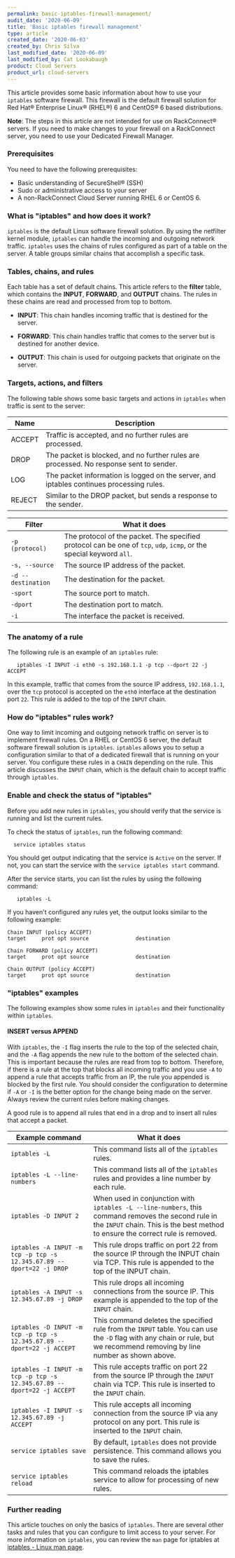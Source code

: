 ```yaml
---
permalink: basic-iptables-firewall-management/
audit_date: '2020-06-09'
title: 'Basic iptables firewall management'
type: article
created_date: '2020-06-03'
created_by: Chris Silva
last_modified_date: '2020-06-09'
last_modified_by: Cat Lookabaugh
product: Cloud Servers
product_url: cloud-servers
---
```


This article provides some basic information about how to use your `iptables` software firewall. This firewall is the default firewall solution for Red Hat® Enterprise Linux® (RHEL&reg;) 6 and CentOS&reg; 6 based distributions. 

**Note**: The steps in this article are not intended for use on RackConnect&reg; servers. If you need to make changes to your firewall on a RackConnect server, you need to use your Dedicated Firewall Manager. 

### Prerequisites

You need to have the following prerequisites:

- Basic understanding of SecureShell&reg; (SSH)
- Sudo or administrative access to your server
- A non-RackConnect Cloud Server running RHEL 6 or CentOS 6.

### What is "iptables" and how does it work?

`iptables` is the default Linux software firewall solution. By using the netfilter kernel module, `iptables` can handle the incoming and outgoing network traffic. `iptables` uses the chains of rules configured as part of a table on the server. A table groups similar chains that accomplish a specific task. 

### Tables, chains, and rules

Each table has a set of default chains. This article refers to the **filter** table, which contains the **INPUT**, **FORWARD**, and **OUTPUT** chains. The rules in these chains are read and processed from top to bottom. 

- **INPUT**: This chain handles incoming traffic that is destined for the server.

- **FORWARD**: This chain handles traffic that comes to the server but is destined for another device.

- **OUTPUT**: This chain is used for outgoing packets that originate on the server. 

### Targets, actions, and filters

The following table shows some basic targets and actions in `iptables` when traffic is sent to the server:

| Name  | Description  |
|---|---|
| ACCEPT  | Traffic is accepted, and no further rules are processed. |
|  DROP | The packet is blocked, and no further rules are processed. No response sent to sender.  |
|  LOG | The packet information is logged on the server, and iptables continues processing rules.  |
|  REJECT | Similar to the DROP packet, but sends a response to the sender.  |

| Filter  | What it does  |
|---|---|
| `-p (protocol)`  | The protocol of the packet. The specified protocol can be one of `tcp`, `udp`, `icmp`, or the special keyword `all`. |
|  `-s, --source` | The source IP address of the packet.  |
|  `-d --destination` | The destination for the packet. |
|  `-sport` | The source port to match. |
|  `-dport` | The destination port to match. |
|  `-i` | The interface the packet is received. |

### The anatomy of a rule

The following rule is an example of an `iptables` rule:

       iptables -I INPUT -i eth0 -s 192.168.1.1 -p tcp --dport 22 -j ACCEPT

In this example, traffic that comes from the source IP address, `192.168.1.1`, over the `tcp` protocol is accepted on the `eth0` interface at the destination port `22`. This rule is added to the top of the `INPUT` chain.

### How do "iptables" rules work?

One way to limit incoming and outgoing network traffic on server is to implement firewall rules. On a RHEL or CentOS 6 server, the default software firewall solution is `iptables`. `iptables` allows you to setup a configuration similar to that of a dedicated firewall that is running on your server. You configure these rules in a `CHAIN` depending on the rule. This article discusses the `INPUT` chain, which is the default chain to accept traffic through `iptables`. 

### Enable and check the status of "iptables"

Before you add new rules in `iptables`, you should verify that the service is running and list the current rules.  

To check the status of `iptables`, run the following command:

      service iptables status

You should get output indicating that the service is `Active` on the server. If not, you can start the service with the `service iptables start` command.

After the service starts, you can list the rules by using the following command:

       iptables -L

If you haven't configured any rules yet, the output looks similar to the following example:


```
Chain INPUT (policy ACCEPT)
target     prot opt source               destination

Chain FORWARD (policy ACCEPT)
target     prot opt source               destination

Chain OUTPUT (policy ACCEPT)
target     prot opt source               destination
```


### "iptables" examples

The following examples show some rules in `iptables` and their functionality within `iptables`. 

#### INSERT versus APPEND

With `iptables`, the `-I` flag inserts the rule to the top of the selected chain, and the `-A` flag appends the new rule to the bottom of the selected chain. This is important because the rules are read from top to bottom. Therefore, if there is a rule at the top that blocks all incoming traffic and you use `-A` to append a rule that accepts traffic from an IP, the rule you appended is blocked by the first rule. You should consider the configuration to determine if `-A` or `-I` is the better option for the change being made on the server. Always review the current rules before making changes.

A good rule is to append all rules that end in a drop and to insert all rules that accept a packet.


| Example command  | What it does  |
|---|---|
|  `iptables -L` | This command lists all of the `iptables` rules.  |
|  `iptables -L --line-numbers` | This command lists all of the `iptables` rules and provides a line number by each rule.  |
|  `iptables -D INPUT 2` | When used in conjunction with `iptables -L --line-numbers`, this command removes the second rule in the `INPUT` chain. This is the best method to ensure the correct rule is removed.  |
| `iptables -A INPUT -m tcp -p tcp -s 12.345.67.89 --dport=22 -j DROP`  | This rule drops traffic on port 22 from the source IP through the INPUT chain via TCP. This rule is appended to the top of the INPUT chain. |
|  `iptables -A INPUT -s 12.345.67.89 -j DROP` | This rule drops all incoming connections from the source IP. This example is appended to the top of the `INPUT` chain. |
|  `iptables -D INPUT -m tcp -p tcp -s 12.345.67.89 --dport=22 -j ACCEPT` | This command deletes the specified rule from the `INPUT` table. You can use the `-D` flag with any chain or rule, but we recommend removing by line number as shown above.  |
|  `iptables -I INPUT -m tcp -p tcp -s 12.345.67.89 --dport=22 -j ACCEPT` | This rule accepts traffic on port 22 from the source IP through the `INPUT` chain via TCP. This rule is inserted to the `INPUT` chain.  |
|  `iptables -I INPUT -s 12.345.67.89 -j ACCEPT` | This rule accepts all incoming connection from the source IP via any protocol on any port. This rule is inserted to the `INPUT` chain.  |
|  `service iptables save` | By default, `iptables` does not provide persistence. This command allows you to save the rules.  |
|  `service iptables reload` | This command reloads the iptables service to allow for processing of new rules.  |



### Further reading

This article touches on only the basics of `iptables`. There are several other tasks and rules that you can configure to limit access to your server. For more information on `iptables`, you can review the `man` page for iptables at [iptables - Linux man page](https://linux.die.net/man/8/iptables).
